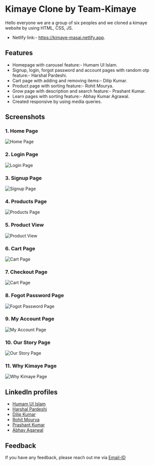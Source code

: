 # Kimaye Clone by Team-Kimaye

Hello everyone we are a group of six peoples and we cloned a kimaye website by using HTML, CSS, JS.
- Netlify link:- https://kimaye-masai.netlify.app.


## Features

- Homepage with carousel feature:- Humam Ul Islam.
- Signup, login, forgot password and account pages with random otp feature:- Harshal Pardeshi.
- Cart page with adding and removing items:- Dilip Kumar.
- Product page with sorting feature:- Rohit Mourya.
- Grow page with description and search feature:- Prashant Kumar.
- Learn pages with sorting feature:- Abhay Kumar Agrawal.
- Created responsive by using media queries.


## Screenshots

### 1. Home Page
![Home Page](./assets/homePage.png)
### 2. Login Page
![Login Page](./assets/loginPage.png)
### 3. Signup Page
![Signup Page](./assets/signupPage.png)
### 4. Products Page
![Products Page](./assets/productsPage.png)
### 5. Product View
![Product View](./assets/singleProductPage.png)
### 6. Cart Page
![Cart Page](./assets/cartPage.png)
### 7. Checkout Page
![Cart Page](./assets/checkoutPage.png)
### 8. Fogot Password Page
![Fogot Password Page](./assets/forgotPasswordPage.png)
### 9. My Account Page
![My Account Page](./assets/accountPage.png)
### 10. Our Story Page
![Our Story Page](./assets/ourStoryPage.png)
### 11. Why Kimaye Page
![Why Kimaye Page](./assets/whyKimayePage.png)


## LinkedIn profiles

- [Humam UI Islam](https://www.linkedin.com/in/humamul/)
- [Harshal Pardeshi](https://www.linkedin.com/in/harshalpardeshi/)
- [Dilip Kumar](https://www.linkedin.com/in/dilip-kumar1912/)
- [Rohit Mourya](https://www.linkedin.com/in/rohit-mourya/)
- [Prashant Kumar](https://www.linkedin.com/in/prashant-kumar-346037159/)
- [Abhay Agarwal](https://www.linkedin.com/in/abhay-agrawal-120731178/)


## Feedback

If you have any feedback, please reach out me via [Email-ID](pardeshiharshal90@gmail.com)
